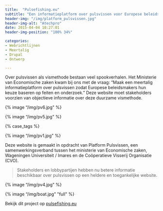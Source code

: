 ```yaml
---
title:  "Pulsefishing.eu"
subtitle: "Een informatieplatform over pulsvissen voor Europese beleidsmakers"
header-img: "/img/platform_pulsvissen.jpg"
header-img-alt: "Atechpro"
date: 2015-04-04 10:27:01
header-img-position: "100% 34%"

categories:
- Webrichtlijnen
- Meertalig
- Drupal
- Ontwerp

---
```


Over pulsvissen als vismethode bestaan veel spookverhalen. Het Ministerie van Economische zaken kwam bij ons met de vraag: “Maak een meertalig informatieplatform over pulsvissen zodat Europese beleidsmakers hun keuze baseren op feiten en onderzoek.” Deze website moet stakeholders voorzien van objectieve informatie over deze duurzame vismethode.

{% image “/img/pv6.jpg" %}

{% image “/img/pv5.jpg" %}

{% case_tags %}

{% image “/img/pv1.jpg" %}

Deze website is gemaakt in opdracht van Platform Pulsvissen, een samenwerkingsverband tussen het ministerie van Economische zaken, Wageningen Universiteit / Imares en de Coöperatieve Visserij Organisatie (CVO).

> Stakeholders en lobbypartijen hebben nu betere informatie beschikbaar over pulsvissen op een heldere en toegankelijke website.

{% image “/img/pv4.jpg" %}

{% image “/img/boat.jpg" "full" %}

Bekijk dit project op <a href="http://pulsefishing.eu/" target="_blank">pulsefishing.eu</a>
